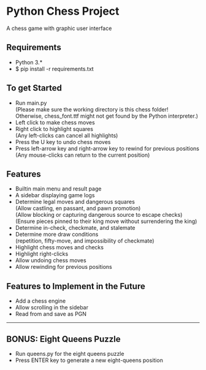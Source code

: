 # Python Chess Project

A chess game with graphic user interface

## Requirements

* Python 3.*  
* $ pip install -r requirements.txt

## To get Started

* Run main.py  
  (Please make sure the working directory is this chess folder!  
  Otherwise, chess_font.ttf might not get found by the Python interpreter.)  
* Left click to make chess moves  
* Right click to highlight squares  
  (Any left-clicks can cancel all highlights)  
* Press the U key to undo chess moves  
* Press left-arrow key and right-arrow key to rewind for previous positions  
  (Any mouse-clicks can return to the current position)

## Features

* Builtin main menu and result page  
* A sidebar displaying game logs  
* Determine legal moves and dangerous squares  
  (Allow castling, en passant, and pawn promotion)  
  (Allow blocking or capturing dangerous source to escape checks)  
  (Ensure pieces pinned to their king move without surrendering the king)  
* Determine in-check, checkmate, and stalemate  
* Determine more draw conditions  
  (repetition, fifty-move, and impossibility of checkmate)  
* Highlight chess moves and checks  
* Highlight right-clicks  
* Allow undoing chess moves  
* Allow rewinding for previous positions

## Features to Implement in the Future

* Add a chess engine  
* Allow scrolling in the sidebar  
* Read from and save as PGN

---

## BONUS: Eight Queens Puzzle

* Run queens.py for the eight queens puzzle  
* Press ENTER key to generate a new eight-queens position
